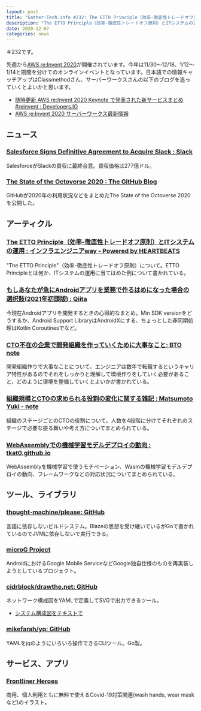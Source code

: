 ```yaml
---
layout: post
title: "Gather-Tech.info #232: The ETTO Principle（効率-徹底性トレードオフ原則）とITシステムの運用、もしあなたが急にAndroidアプリを業務で作るはめになった場合の選択肢(2021年初頭版) など"
description: "The ETTO Principle（効率-徹底性トレードオフ原則）とITシステムの運用、もしあなたが急にAndroidアプリを業務で作るはめになった場合の選択肢(2021年初頭版) など"
date: 2020-12-07
categories: news
---
```


＃232です。

先週から[AWS re:Invent 2020](https://reinvent.awsevents.com/)が開催されています。今年は11/30～12/18、1/12～1/14と期間を分けてのオンラインイベントとなっています。日本語での情報キャッチアップはClassmethodさん、サーバーワークスさんの以下のブログを追っていくとよいかと思います。

- [随時更新 AWS re:Invent 2020 Keynote で発表された新サービスまとめ #reinvent : Developers.IO](https://dev.classmethod.jp/articles/aws-reinvent-2020-keynote-new-service-summary/)
- [AWS re:Invent 2020 サーバーワークス最新情報](https://reinvent2020.serverworks.co.jp/)

## ニュース

### [Salesforce Signs Definitive Agreement to Acquire Slack : Slack](https://slack.com/blog/news/salesforce-signs-definitive-agreement-to-acquire-slack)

SalesforceがSlackの買収に最終合意。買収価格は277億ドル。

### [The State of the Octoverse 2020 : The GitHub Blog](https://github.blog/2020-12-02-the-state-of-the-octoverse-2020/)

GitHubが2020年の利用状況などをまとめたThe State of the Octoverse 2020を公開した。

## アーティクル

### [The ETTO Principle（効率-徹底性トレードオフ原則）とITシステムの運用 : インフラエンジニアway - Powered by HEARTBEATS](https://heartbeats.jp/hbblog/2020/11/etto-principle.html)

"The ETTO Principle"（効率-徹底性トレードオフ原則）について。ETTO Principleとは何か、ITシステムの運用に当てはめた例について書かれている。

### [もしあなたが急にAndroidアプリを業務で作るはめになった場合の選択肢(2021年初頭版) : Qiita](https://qiita.com/Gazyu/items/dafdb74c4aadf722da92)

今現在Androidアプリを開発するときの心得的なまとめ。Min SDK versionをどうするか、Android Support LibraryはAndroidXにする、ちょっとした非同期処理はKotlin Coroutinesでなど。

### [CTO不在の企業で開発組織を作っていくために大事なこと: BTO note](https://note.com/bto/n/na6982fcaeb4a)

開発組織作りで大事なことについて。エンジニアは数年で転職するというキャリア特性があるのでそれをしっかりと理解して環境作りをしていく必要があること、どのように環境を整備していくとよいかが書かれている。

### [組織規模とCTOの求められる役割の変化に関する雑記 : Matsumoto Yuki - note](https://note.com/y_matsuwitter/n/n9825615c53bc)

組織のステージごとのCTOの役割について。人数を4段階に分けてそれぞれのステージで必要な振る舞いや考え方についてまとめられている。

### [WebAssemblyでの機械学習モデルデプロイの動向 : tkat0.github.io](https://tkat0.github.io/posts/deploy-ml-as-wasm/)

WebAssemblyを機械学習で使うモチベーション、Wasmの機械学習モデルデプロイの動向、フレームワークなどの対応状況についてまとめられている。

## ツール、ライブラリ

### [thought-machine/please: GitHub](https://github.com/thought-machine/please)

言語に依存しないビルドシステム。Blazeの思想を受け継いでいるがGoで書かれているのでJVMに依存しないで実行できる。

### [microG Project](https://microg.org/)

AndroidにおけるGoogle Mobile ServiceなどGoogle独自仕様のものを再実装しようとしているプロジェクト。

### [cidrblock/drawthe.net: GitHub](https://github.com/cidrblock/drawthe.net)

ネットワーク構成図をYAMLで定義してSVGで出力できるツール。

- [システム構成図をテキストで](https://zenn.dev/skksky_tech/articles/20201128_drawthenet)

### [mikefarah/yq: GitHub](https://github.com/mikefarah/yq)

YAMLをjqのようにいろいろ操作できるCLIツール。Go製。

## サービス、アプリ

### [Frontliner Heroes](https://www.pixeltrue.com/frontliner-heroes)

商用、個人利用ともに無料で使えるCovid-19対策関連(wash hands, wear maskなど)のイラスト。
